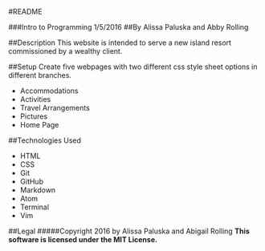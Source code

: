 #README

###Intro to Programming 1/5/2016
##By Alissa Paluska and Abby Rolling

##Description
This website is intended to serve a new island resort commissioned by a wealthy client.

##Setup
Create five webpages with two different css style sheet options in different branches.
* Accommodations
* Activities
* Travel Arrangements
* Pictures
* Home Page

##Technologies Used
* HTML
* CSS
* Git
* GitHub
* Markdown
* Atom
* Terminal
* Vim

##Legal
#####Copyright 2016 by Alissa Paluska and Abigail Rolling
**This software is licensed under the MIT License.**

